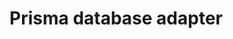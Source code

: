 <!--[meta]
section: api
subSection: database-adapters
title: Prisma adapter
[meta]-->

# Prisma database adapter
